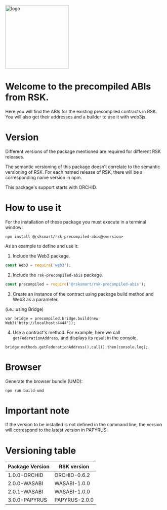 <img src="./RSK_Logo_RGB_300dpi.png" alt="logo" height="200" />

# Welcome to the precompiled ABIs from RSK.

Here you will find the ABIs for the existing precompiled contracts in RSK. You will also get their addresses and a builder to use it with web3js.

# Version

Different versions of the package mentioned are required for different RSK releases.

The semantic versioning of this package doesn’t correlate to the semantic versioning of RSK. For each named release of RSK, there will be a corresponding name version in npm.

This package's support starts with ORCHID.

# How to use it

For the installation of these package you must execute in a terminal window:

```shell
npm install @rsksmart/rsk-precompiled-abis@<version>
```

As an example to define and use it:

1) Include the Web3 package.

```javascript
const Web3 = require('web3');
```

2) Include the `rsk-precompiled-abis` package.

```javascript
const precompiled = require('@rsksmart/rsk-precompiled-abis');
```

3) Create an instance of the contract using package build method and Web3 as a parameter.

(i.e.: using Bridge)

```shell
var bridge = precompiled.bridge.build(new Web3('http://localhost:4444'));
```

4) Use a contract's method. For example, here we call `getFederationAddress`, and displays its result in the console.

```shell
bridge.methods.getFederationAddress().call().then(console.log);
```

# Browser

Generate the browser bundle (UMD):

```shell
npm run build-umd
```

# Important note

If the version to be installed is not defined in the command line, the version will correspond to the latest version in PAPYRUS.

# Versioning table

| Package Version | RSK version   |
|-----------------|---------------|
| 1.0.0-ORCHID    | ORCHID-0.6.2  |
| 2.0.0-WASABI    | WASABI-1.0.0  |
| 2.0.1-WASABI    | WASABI-1.0.0  |
| 3.0.0-PAPYRUS   | PAPYRUS-2.0.0 |
